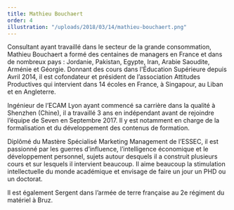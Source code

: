 ```yaml
---
title: Mathieu Bouchaert
order: 4
illustration: "/uploads/2018/03/14/mathieu-bouchaert.png"
---
```


Consultant ayant travaillé dans le secteur de la grande consommation, Mathieu Bouchaert a formé des centaines de managers en France et dans de nombreux pays : Jordanie, Pakistan, Egypte, Iran, Arabie Saoudite, Arménie et Géorgie. Donnant des cours dans l'Éducation Supérieure depuis Avril 2014, il est cofondateur et président de l’association Attitudes Productives qui intervient dans 14 écoles en France, à Singapour, au Liban et en Angleterre.

Ingénieur de l’ECAM Lyon ayant commencé sa carrière dans la qualité à Shenzhen (Chine), il a travaillé 3 ans en indépendant avant de rejoindre l’équipe de Seven en Septembre 2017. Il y est notamment en charge de la formalisation et du développement des contenus de formation.

Diplômé du Mastère Spécialisé Marketing Management de l’ESSEC, il est passionné par les guerres d’influence, l’intelligence économique et le développement personnel, sujets autour desquels il a construit plusieurs cours et sur lesquels il intervient beaucoup. Il aime beaucoup la stimulation intellectuelle du monde académique et envisage de faire un jour un PHD ou un doctorat.

Il est également Sergent dans l’armée de terre française au 2e régiment du matériel à Bruz.
